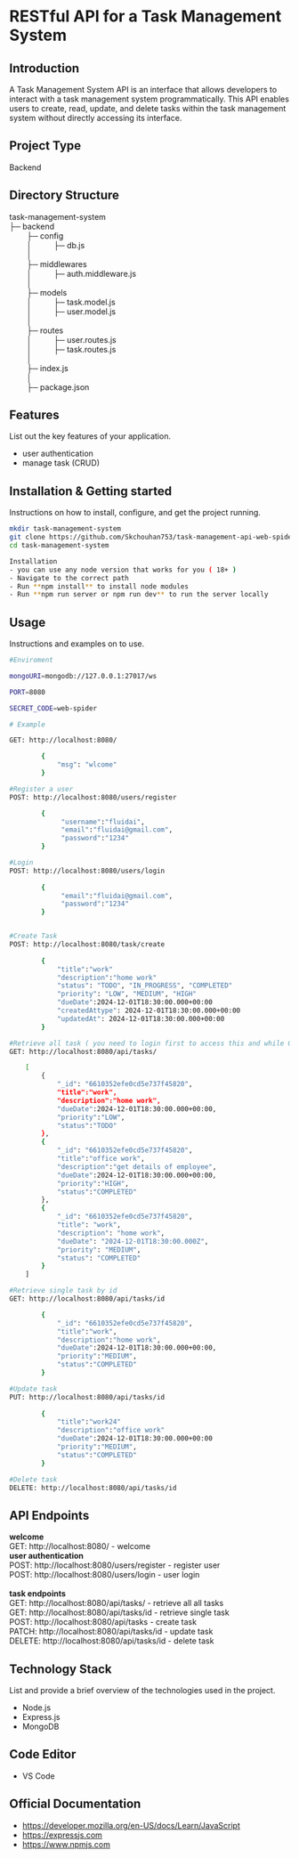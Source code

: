 # RESTful API for a Task Management System

## Introduction
A Task Management System API is an interface that allows developers to interact with a task management system programmatically. This API enables users to create, read, update, and delete tasks within the task management system without directly accessing its interface.

## Project Type
Backend 

## Directory Structure
task-management-system<br/>
├─ backend<br/>
    &nbsp;&nbsp;&nbsp;&nbsp;&nbsp;&nbsp;&nbsp;&nbsp;├─ config<br/>
    &nbsp;&nbsp;&nbsp;&nbsp;&nbsp;&nbsp;&nbsp;&nbsp;│&nbsp;&nbsp;&nbsp;&nbsp;&nbsp;&nbsp;&nbsp;&nbsp;&nbsp;&nbsp;├─ db.js<br/>
     &nbsp;&nbsp;&nbsp;&nbsp;&nbsp;&nbsp;&nbsp;&nbsp;│&nbsp;&nbsp;&nbsp;&nbsp;&nbsp;&nbsp;&nbsp;&nbsp;&nbsp;&nbsp;<br/>
    &nbsp;&nbsp;&nbsp;&nbsp;&nbsp;&nbsp;&nbsp;&nbsp;├─ middlewares<br/>
    &nbsp;&nbsp;&nbsp;&nbsp;&nbsp;&nbsp;&nbsp;&nbsp;│&nbsp;&nbsp;&nbsp;&nbsp;&nbsp;&nbsp;&nbsp;&nbsp;&nbsp;&nbsp;├─ auth.middleware.js<br/>
     &nbsp;&nbsp;&nbsp;&nbsp;&nbsp;&nbsp;&nbsp;&nbsp;│&nbsp;&nbsp;&nbsp;&nbsp;&nbsp;&nbsp;&nbsp;&nbsp;&nbsp;&nbsp;<br/>
    &nbsp;&nbsp;&nbsp;&nbsp;&nbsp;&nbsp;&nbsp;&nbsp;├─ models<br/>
    &nbsp;&nbsp;&nbsp;&nbsp;&nbsp;&nbsp;&nbsp;&nbsp;│&nbsp;&nbsp;&nbsp;&nbsp;&nbsp;&nbsp;&nbsp;&nbsp;&nbsp;&nbsp;├─ task.model.js<br/>
    &nbsp;&nbsp;&nbsp;&nbsp;&nbsp;&nbsp;&nbsp;&nbsp;│&nbsp;&nbsp;&nbsp;&nbsp;&nbsp;&nbsp;&nbsp;&nbsp;&nbsp;&nbsp;├─ user.model.js<br/>
    &nbsp;&nbsp;&nbsp;&nbsp;&nbsp;&nbsp;&nbsp;&nbsp;│&nbsp;&nbsp;&nbsp;&nbsp;&nbsp;&nbsp;&nbsp;&nbsp;&nbsp;&nbsp;<br/>
    &nbsp;&nbsp;&nbsp;&nbsp;&nbsp;&nbsp;&nbsp;&nbsp;├─ routes<br/>
    &nbsp;&nbsp;&nbsp;&nbsp;&nbsp;&nbsp;&nbsp;&nbsp;│&nbsp;&nbsp;&nbsp;&nbsp;&nbsp;&nbsp;&nbsp;&nbsp;&nbsp;&nbsp;├─ user.routes.js<br/>
    &nbsp;&nbsp;&nbsp;&nbsp;&nbsp;&nbsp;&nbsp;&nbsp;│&nbsp;&nbsp;&nbsp;&nbsp;&nbsp;&nbsp;&nbsp;&nbsp;&nbsp;&nbsp;├─ task.routes.js<br/>
     &nbsp;&nbsp;&nbsp;&nbsp;&nbsp;&nbsp;&nbsp;&nbsp;│&nbsp;&nbsp;&nbsp;&nbsp;&nbsp;&nbsp;&nbsp;&nbsp;&nbsp;&nbsp;<br/>
    &nbsp;&nbsp;&nbsp;&nbsp;&nbsp;&nbsp;&nbsp;&nbsp;├─ index.js<br/>
     &nbsp;&nbsp;&nbsp;&nbsp;&nbsp;&nbsp;&nbsp;&nbsp;│&nbsp;&nbsp;&nbsp;&nbsp;&nbsp;&nbsp;&nbsp;&nbsp;&nbsp;&nbsp;<br/>
    &nbsp;&nbsp;&nbsp;&nbsp;&nbsp;&nbsp;&nbsp;&nbsp;├─ package.json<br/>

## Features
List out the key features of your application.

- user authentication 
- manage task (CRUD)  

## Installation & Getting started
Instructions on how to install, configure, and get the project running.

```bash
mkdir task-management-system
git clone https://github.com/Skchouhan753/task-management-api-web-spider
cd task-management-system

Installation
- you can use any node version that works for you ( 18+ )
- Navigate to the correct path
- Run **npm install** to install node modules
- Run **npm run server or npm run dev** to run the server locally
```

## Usage
Instructions and examples on to use.

```bash
#Enviroment

mongoURI=mongodb://127.0.0.1:27017/ws

PORT=8080

SECRET_CODE=web-spider

# Example

GET: http://localhost:8080/

        {
            "msg": "wlcome"
        }

#Register a user
POST: http://localhost:8080/users/register         

        {
             "username":"fluidai",
             "email":"fluidai@gmail.com",
             "password":"1234"
        }

#Login
POST: http://localhost:8080/users/login
             
        {
             "email":"fluidai@gmail.com",
             "password":"1234"
        }


#Create Task
POST: http://localhost:8080/task/create
                
        {
            "title":"work"
            "description":"home work"
            "status": "TODO", "IN_PROGRESS", "COMPLETED"
            "priority": "LOW", "MEDIUM", "HIGH"
            "dueDate":2024-12-01T18:30:00.000+00:00
            "createdAttype": 2024-12-01T18:30:00.000+00:00
            "updatedAt": 2024-12-01T18:30:00.000+00:00    
        }

#Retrieve all task ( you need to login first to access this and while GET request you have to provide token )
GET: http://localhost:8080/api/tasks/      

    [
        {
            "_id": "6610352efe0cd5e737f45820",
            "title":"work",
            "description":"home work",
            "dueDate":2024-12-01T18:30:00.000+00:00,
            "priority":"LOW",
            "status":"TODO"
        },
        {
            "_id": "6610352efe0cd5e737f45820",
            "title":"office work",
            "description":"get details of employee",
            "dueDate":2024-12-01T18:30:00.000+00:00,
            "priority":"HIGH",
            "status":"COMPLETED"
        },
        {
            "_id": "6610352efe0cd5e737f45820",
            "title": "work",
            "description": "home work",
            "dueDate": "2024-12-01T18:30:00.000Z",
            "priority": "MEDIUM",
            "status": "COMPLETED"
        }
    ]

#Retrieve single task by id
GET: http://localhost:8080/api/tasks/id

        {
            "_id": "6610352efe0cd5e737f45820",
            "title":"work",
            "description":"home work",
            "dueDate":2024-12-01T18:30:00.000+00:00,
            "priority":"MEDIUM",
            "status":"COMPLETED"
        }

#Update task
PUT: http://localhost:8080/api/tasks/id
               
        {
            "title":"work24"
            "description":"office work"
            "dueDate":2024-12-01T18:30:00.000+00:00
            "priority":"MEDIUM",
            "status":"COMPLETED"
        }

#Delete task
DELETE: http://localhost:8080/api/tasks/id

```


## API Endpoints
**welcome**<br/>
GET: http://localhost:8080/ - welcome <br/>
**user authentication**<br/>
POST: http://localhost:8080/users/register - register user <br/>
POST: http://localhost:8080/users/login - user login<br/>
<br/>
**task endpoints**<br/>
GET: http://localhost:8080/api/tasks/ - retrieve all all tasks <br/>
GET: http://localhost:8080/api/tasks/id - retrieve single task<br/>
POST: http://localhost:8080/api/tasks - create task<br/>
PATCH: http://localhost:8080/api/tasks/id - update task<br/>
DELETE: http://localhost:8080/api/tasks/id - delete task<br/>

## Technology Stack
List and provide a brief overview of the technologies used in the project.

- Node.js
- Express.js
- MongoDB

## Code Editor

- VS Code

## Official Documentation

- https://developer.mozilla.org/en-US/docs/Learn/JavaScript
- https://expressjs.com
- https://www.npmjs.com
